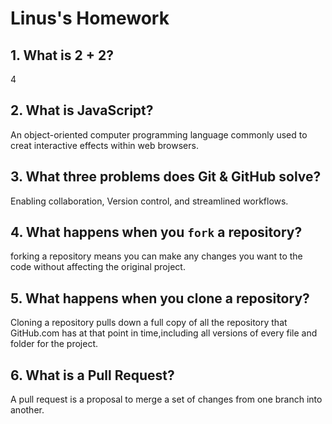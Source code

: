 # Linus's Homework

## 1. What is 2 + 2?

   4

## 2. What is JavaScript?

   An object-oriented computer programming language commonly used to creat interactive effects within web browsers.

## 3. What three problems does Git & GitHub solve?

   Enabling collaboration, Version control, and streamlined workflows.

## 4. What happens when you `fork` a repository?
 
   forking a repository means you can make any changes you want to the code without affecting the original project.
## 5. What happens when you clone a repository?


   Cloning a repository pulls down a full copy of all the repository that GitHub.com has at that point in time,including all versions of every file
   and folder for the project.

## 6. What is a Pull Request?

   A pull request is a proposal to merge a set of changes from one branch into another.
